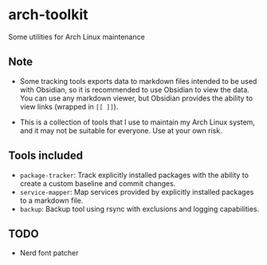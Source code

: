 # arch-toolkit

Some utilities for Arch Linux maintenance

## Note

- Some tracking tools exports data to markdown files intended to be used with Obsidian, so it is recommended to use Obsidian to view the data. You can use any markdown viewer, but Obsidian provides the ability to view links (wrapped in `[[ ]]`).

- This is a collection of tools that I use to maintain my Arch Linux system, and it may not be suitable for everyone. Use at your own risk.

## Tools included

- `package-tracker`: Track explicitly installed packages with the ability to create a custom baseline and commit changes.
- `service-mapper`: Map services provided by explicitly installed packages to a markdown file.
- `backup`: Backup tool using rsync with exclusions and logging capabilities.

## TODO

- Nerd font patcher
